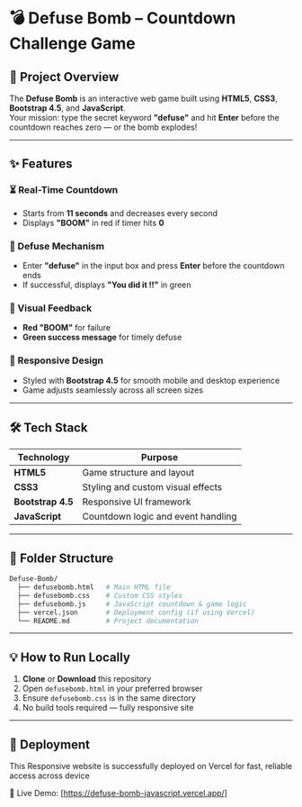# 💣 Defuse Bomb – Countdown Challenge Game

## 🎯 Project Overview

The **Defuse Bomb** is an interactive web game built using **HTML5**, **CSS3**, **Bootstrap 4.5**, and **JavaScript**.  
Your mission: type the secret keyword **"defuse"** and hit **Enter** before the countdown reaches zero — or the bomb explodes!

---

## ✨ Features

### ⏳ Real-Time Countdown  
- Starts from **11 seconds** and decreases every second  
- Displays **"BOOM"** in red if timer hits **0**  

### 💬 Defuse Mechanism  
- Enter **"defuse"** in the input box and press **Enter** before the countdown ends  
- If successful, displays **"You did it !!"** in green  

### 🎨 Visual Feedback  
- **Red "BOOM"** for failure  
- **Green success message** for timely defuse  

### 📱 Responsive Design  
- Styled with **Bootstrap 4.5** for smooth mobile and desktop experience  
- Game adjusts seamlessly across all screen sizes  

---

## 🛠️ Tech Stack

| Technology        | Purpose                                   |
|-------------------|-------------------------------------------|
| **HTML5**         | Game structure and layout                 |
| **CSS3**          | Styling and custom visual effects         |
| **Bootstrap 4.5** | Responsive UI framework                   |
| **JavaScript**    | Countdown logic and event handling        |

---

## 📂 Folder Structure

```bash
Defuse-Bomb/
  ├── defusebomb.html   # Main HTML file
  ├── defusebomb.css    # Custom CSS styles
  ├── defusebomb.js     # JavaScript countdown & game logic
  ├── vercel.json       # Deployment config (if using Vercel)
  └── README.md         # Project documentation

```

---

## 💡 How to Run Locally

1. **Clone** or **Download** this repository  
2. Open `defusebomb.html` in your preferred browser  
3. Ensure `defusebomb.css` is in the same directory  
4. No build tools required — fully responsive site  

---

## 🚀 Deployment

This Responsive website is successfully deployed on Vercel for fast, reliable access across device

🔗 Live Demo: [https://defuse-bomb-javascript.vercel.app/]
